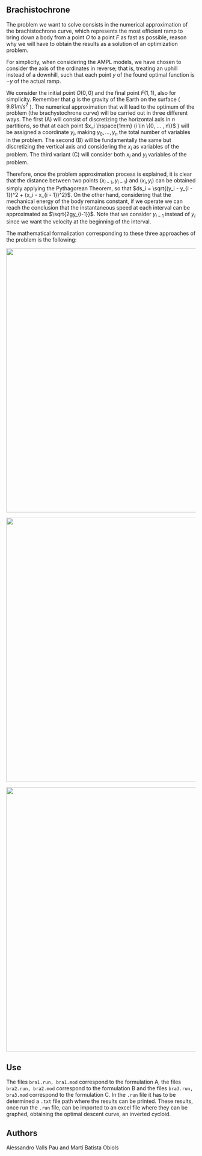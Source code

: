 ## Brachistochrone

The problem we want to solve consists in the numerical approximation of the brachistochrone curve, which represents the most efficient ramp to bring down a body from a point $O$ to a point $F$ as fast as possible, reason why we will have to obtain the results as a solution of an optimization problem. 

For simplicity, when considering the AMPL models, we have chosen to consider the axis of the ordinates in reverse; that is, treating an uphill instead of a downhill, such that each point $y$ of the found optimal function is $-y$ of the actual ramp. 

We consider the initial point $O(0, 0)$ and the final point $F(1, 1)$, also for simplicity. Remember that $g$ is the gravity of the Earth on the surface ( $9.81 m/s^2$ ). The numerical approximation that will lead to the optimum of the problem (the brachystochrone curve) will be carried out in three different ways. The first (A) will consist of discretizing the horizontal axis in $n$ partitions, so that at each point $x_i \hspace{1mm} (i \in \{0, ... , n\}$ ) will be assigned a coordinate $y_i$, making $y_0, ... , y_n$ the total number of variables in the problem. The second (B) will be fundamentally the same but discretizing the vertical axis and considering the $x_i$ as variables of the problem. The third variant (C) will consider both $x_i$ and $y_i$ variables of the problem. 

Therefore, once the problem approximation process is explained, it is clear that the distance between two points $(x_{i-1}, y_{i-1})$ and $(x_i, y_i)$ can be obtained simply applying the Pythagorean Theorem, so that $ds_i = \sqrt{(y_i - y_{i - 1})^2 + (x_i - x_{i - 1})^2}$. On the other hand, considering that the mechanical energy of the body remains constant, if we operate we can reach the conclusion that the instantaneous speed at each interval can be approximated as $\sqrt{2gy_{i-1}}$. Note that we consider $y_{i-1}$ instead of $y_i$ since we want the velocity at the beginning of the interval.

The mathematical formalization corresponding to these three approaches of the problem is the following:

<p align="center">
  <img src="https://user-images.githubusercontent.com/71564709/214545458-923506c2-77cf-4984-ae49-b99945c76217.png" width="700">
</p>  

<p align="center">
  <img src="https://user-images.githubusercontent.com/71564709/214545467-320c0f6d-999c-46f8-973d-c4bb0d9ba016.png" width="700">
</p>  

<p align="center">
  <img src="https://user-images.githubusercontent.com/71564709/214545480-5cc5c8da-0708-4637-b1f6-916f8b275f24.png" width="700">
</p>  


## Use

The files ```bra1.run, bra1.mod``` correspond to the formulation A, the files ```bra2.run, bra2.mod``` correspond to the formulation B and the files ```bra3.run, bra3.mod``` correspond to the formulation C. In the ```.run``` file it has to be determined a ```.txt``` file path where the results can be printed. These results, once run the ```.run``` file, can be imported to an excel file where they can be graphed, obtaining the optimal descent curve, an inverted cycloid. 


## Authors

Alessandro Valls Pau and Martí Batista Obiols

